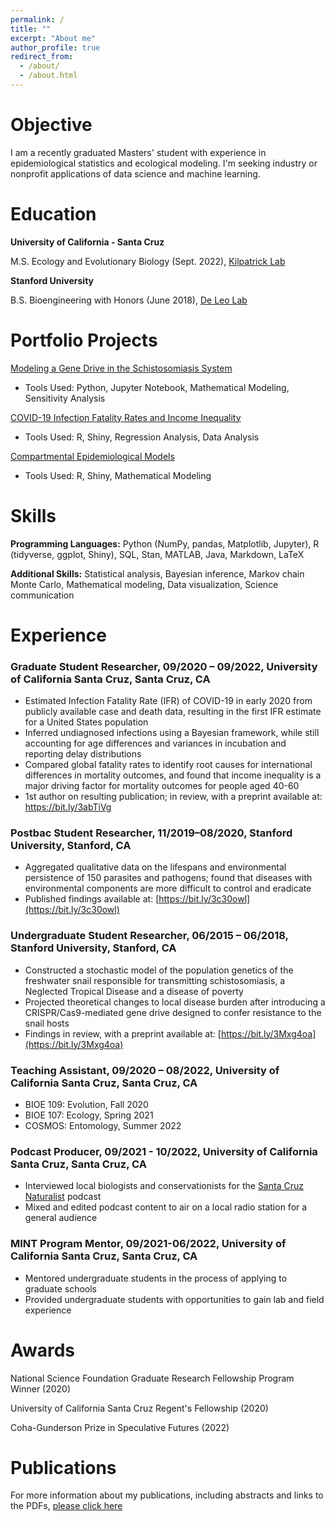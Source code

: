 ```yaml
---
permalink: /
title: ""
excerpt: "About me"
author_profile: true
redirect_from: 
  - /about/
  - /about.html
---
```


# Objective
I am a recently graduated Masters' student with experience in epidemiological statistics and ecological modeling. I'm seeking industry or nonprofit applications of data science and machine learning.

# Education

**University of California - Santa Cruz** 

M.S. Ecology and Evolutionary Biology (Sept. 2022), [Kilpatrick Lab](https://kilpatrick.eeb.ucsc.edu/)

**Stanford University** 

B.S. Bioengineering with Honors (June 2018), [De Leo Lab](https://deleolab.stanford.edu/)

# Portfolio Projects

[Modeling a Gene Drive in the Schistosomiasis System](https://chloerickards.github.io/genedrive/)

* Tools Used: Python, Jupyter Notebook, Mathematical Modeling, Sensitivity Analysis

[COVID-19 Infection Fatality Rates and Income Inequality](https://chloerickards.shinyapps.io/Covid19/)

* Tools Used: R, Shiny, Regression Analysis, Data Analysis

[Compartmental Epidemiological Models](https://chloerickards.shinyapps.io/diseasemodels/)

* Tools Used: R, Shiny, Mathematical Modeling

# Skills

**Programming Languages:** Python (NumPy, pandas, Matplotlib, Jupyter), R (tidyverse, ggplot, Shiny), SQL, Stan, MATLAB, Java, Markdown, LaTeX

**Additional Skills:** Statistical analysis, Bayesian inference, Markov chain Monte Carlo, Mathematical modeling, Data visualization, Science communication

# Experience

### Graduate Student Researcher, 09/2020 – 09/2022, University of California Santa Cruz, Santa Cruz, CA
*	Estimated Infection Fatality Rate (IFR) of COVID-19 in early 2020 from publicly available case and death data, resulting in the first IFR estimate for a United States population
* Inferred undiagnosed infections using a Bayesian framework, while still accounting for age differences and variances in incubation and reporting delay distributions
*	Compared global fatality rates to identify root causes for international differences in mortality outcomes, and found that income inequality is a major driving factor for mortality outcomes for people aged 40-60
*	1st author on resulting publication; in review, with a preprint available at: https://bit.ly/3abTiVg 

### Postbac Student Researcher, 11/2019–08/2020, Stanford University, Stanford, CA
* Aggregated qualitative data on the lifespans and environmental persistence of 150 parasites and pathogens; found that diseases with environmental components are more difficult to control and eradicate
* Published findings available at: [https://bit.ly/3c30owl](https://bit.ly/3c30owl) 

### Undergraduate Student Researcher, 06/2015 – 06/2018, Stanford University, Stanford, CA
* Constructed a stochastic model of the population genetics of the freshwater snail responsible for transmitting schistosomiasis, a Neglected Tropical Disease and a disease of poverty 
* Projected theoretical changes to local disease burden after introducing a CRISPR/Cas9-mediated gene drive designed to confer resistance to the snail hosts
* Findings in review, with a preprint available at: [https://bit.ly/3Mxg4oa](https://bit.ly/3Mxg4oa) 

### Teaching Assistant, 09/2020 – 08/2022, University of California Santa Cruz, Santa Cruz, CA
* BIOE 109: Evolution, Fall 2020
* BIOE 107: Ecology, Spring 2021
* COSMOS: Entomology, Summer 2022

### Podcast Producer, 09/2021 - 10/2022, University of California Santa Cruz, Santa Cruz, CA
* Interviewed local biologists and conservationists for the [Santa Cruz Naturalist](https://open.spotify.com/show/22DGQdylvM6tGIsswFVGS2?si=496c657d036741cf) podcast
* Mixed and edited podcast content to air on a local radio station for a general audience

### MINT Program Mentor, 09/2021-06/2022, University of California Santa Cruz, Santa Cruz, CA
* Mentored undergraduate students in the process of applying to graduate schools
* Provided undergraduate students with opportunities to gain lab and field experience

# Awards

National Science Foundation Graduate Research Fellowship Program Winner (2020)

University of California Santa Cruz Regent's Fellowship (2020)

Coha-Gunderson Prize in Speculative Futures (2022)

# Publications

For more information about my publications, including abstracts and links to the PDFs, [please click here](https://chloerickards.github.io/publications/)
